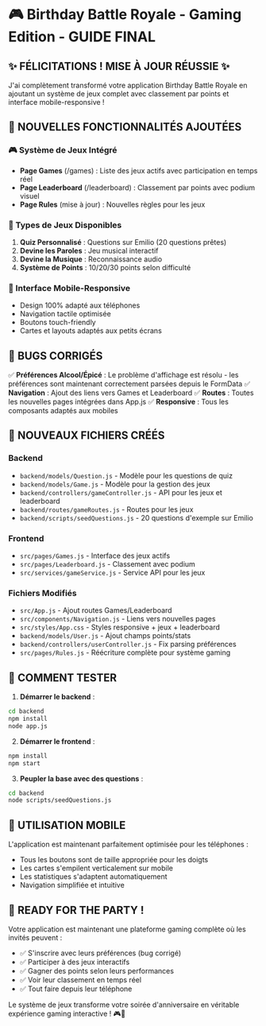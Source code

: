 # 🎮 Birthday Battle Royale - Gaming Edition - GUIDE FINAL

## ✨ FÉLICITATIONS ! MISE À JOUR RÉUSSIE ✨

J'ai complètement transformé votre application Birthday Battle Royale en ajoutant un système de jeux complet avec classement par points et interface mobile-responsive !

## 🚀 NOUVELLES FONCTIONNALITÉS AJOUTÉES

### 🎮 Système de Jeux Intégré
- **Page Games** (/games) : Liste des jeux actifs avec participation en temps réel
- **Page Leaderboard** (/leaderboard) : Classement par points avec podium visuel
- **Page Rules** (mise à jour) : Nouvelles règles pour les jeux

### 🎯 Types de Jeux Disponibles
1. **Quiz Personnalisé** : Questions sur Emilio (20 questions prêtes)
2. **Devine les Paroles** : Jeu musical interactif
3. **Devine la Musique** : Reconnaissance audio
4. **Système de Points** : 10/20/30 points selon difficulté

### 📱 Interface Mobile-Responsive
- Design 100% adapté aux téléphones
- Navigation tactile optimisée
- Boutons touch-friendly
- Cartes et layouts adaptés aux petits écrans

## 🔧 BUGS CORRIGÉS

✅ **Préférences Alcool/Épicé** : Le problème d'affichage est résolu - les préférences sont maintenant correctement parsées depuis le FormData
✅ **Navigation** : Ajout des liens vers Games et Leaderboard
✅ **Routes** : Toutes les nouvelles pages intégrées dans App.js
✅ **Responsive** : Tous les composants adaptés aux mobiles

## 📂 NOUVEAUX FICHIERS CRÉÉS

### Backend
- `backend/models/Question.js` - Modèle pour les questions de quiz
- `backend/models/Game.js` - Modèle pour la gestion des jeux  
- `backend/controllers/gameController.js` - API pour les jeux et leaderboard
- `backend/routes/gameRoutes.js` - Routes pour les jeux
- `backend/scripts/seedQuestions.js` - 20 questions d'exemple sur Emilio

### Frontend
- `src/pages/Games.js` - Interface des jeux actifs
- `src/pages/Leaderboard.js` - Classement avec podium
- `src/services/gameService.js` - Service API pour les jeux

### Fichiers Modifiés
- `src/App.js` - Ajout routes Games/Leaderboard
- `src/components/Navigation.js` - Liens vers nouvelles pages
- `src/styles/App.css` - Styles responsive + jeux + leaderboard
- `backend/models/User.js` - Ajout champs points/stats
- `backend/controllers/userController.js` - Fix parsing préférences
- `src/pages/Rules.js` - Réécriture complète pour système gaming

## 🎯 COMMENT TESTER

1. **Démarrer le backend** :
```bash
cd backend
npm install
node app.js
```

2. **Démarrer le frontend** :
```bash
npm install  
npm start
```

3. **Peupler la base avec des questions** :
```bash
cd backend
node scripts/seedQuestions.js
```

## 📱 UTILISATION MOBILE

L'application est maintenant parfaitement optimisée pour les téléphones :
- Tous les boutons sont de taille appropriée pour les doigts
- Les cartes s'empilent verticalement sur mobile
- Les statistiques s'adaptent automatiquement
- Navigation simplifiée et intuitive

## 🎊 READY FOR THE PARTY !

Votre application est maintenant une plateforme gaming complète où les invités peuvent :
- ✅ S'inscrire avec leurs préférences (bug corrigé)
- ✅ Participer à des jeux interactifs 
- ✅ Gagner des points selon leurs performances
- ✅ Voir leur classement en temps réel
- ✅ Tout faire depuis leur téléphone

Le système de jeux transforme votre soirée d'anniversaire en véritable expérience gaming interactive ! 🎮🎉
